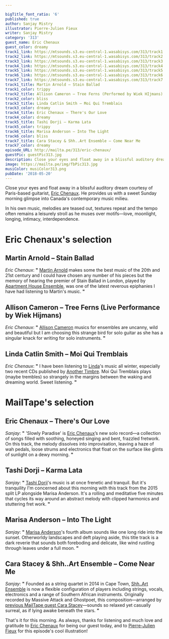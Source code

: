 ```yaml
---

bigTitle_font_ratio: '6'
published: true
author: Sanjay Mistry
illustrator: Pierre-Julien Fieux
writer: Sanjay Mistry
category: '313'
guest_name: Eric Chenaux
guest_color: dreamy
track1_link: https://mtsounds.s3.eu-central-1.wasabisys.com/313/track1.mp3
track2_link: https://mtsounds.s3.eu-central-1.wasabisys.com/313/track2.mp3
track3_link: https://mtsounds.s3.eu-central-1.wasabisys.com/313/track3.mp3
track4_link: https://mtsounds.s3.eu-central-1.wasabisys.com/313/track4.mp3
track5_link: https://mtsounds.s3.eu-central-1.wasabisys.com/313/track5.mp3
track6_link: https://mtsounds.s3.eu-central-1.wasabisys.com/313/track6.mp3
track7_link: https://mtsounds.s3.eu-central-1.wasabisys.com/313/track7.mp3
track1_title: Martin Arnold – Stain Ballad
track1_color: trippy
track2_title: Allison Cameron – Tree Ferns (Performed by Wiek HIjmans)
track2_color: bliss
track3_title: Linda Catlin Smith – Moi Qui Tremblais
track3_color: dreamy
track4_title: Eric Chenaux – There's Our Love
track4_color: dreamy
track5_title: Tashi Dorji – Karma Lata
track5_color: trippy
track6_title: Marisa Anderson – Into The Light
track6_color: bliss
track7_title: Cara Stacey & Shh..Art Ensemble – Come Near Me
track7_color: dreamy
episode_URL: http://mailta.pe/313/eric-chenaux/
guestPic: guestPic313.jpg
description: Close your eyes and float away in a blissful auditory dream courtesy of Paris-based guitarist, Eric Chenaux. He provides us with a sweet Sunday morning glimpse into Canada’s contemporary music milieu.
image: https://mailta.pe/img/fbPic313.jpg
musiColor: musiColor313.png
pubDate: '2018-05-20'
---
```

Close your eyes and float away in a blissful auditory dream courtesy of Paris-based guitarist, [Eric Chenaux](http://ericchenaux.com/). He provides us with a sweet Sunday morning glimpse into Canada's contemporary music milieu.
<p>In his own music, melodies are teased out, textures repeat and the tempo often remains a leisurely stroll as he muses over motifs—love, moonlight, longing, intimacy, interdependence.


# Eric Chenaux's selection


## Martin Arnold – Stain Ballad
_Eric Chenaux_: **"** [Martin Arnold](https://soundcloud.com/martinarnold) makes some the best music of the 20th and 21st century and I could have chosen any number of his pieces but the memory of hearing the premier of Stain Ballad in London, played by [Apartment House Ensemble](http://www.apartmenthouse.co.uk/), was one of the latest reverous epiphanies I have had listening to Martin's music.  **"** 

## Allison Cameron – Tree Ferns (Live Performance by Wiek Hijmans)
_Eric Chenaux_: **"** [Allison Cameron](http://allisoncameron.com/) musics  for ensembles are uncanny, wild and beautiful but I am choosing this strange bird for solo guitar as she has a singular knack for writing for solo instruments. **"** 

## Linda Catlin Smith – Moi Qui Tremblais
_Eric Chenaux_: **"** I have been listening to [Linda](http://www.catlinsmith.com/)'s music all winter, especially two recent CDs published by [Another Timbre](http://www.anothertimbre.com/index.html). Moi Qui Tremblais plays (maybe trembles) so strangely in the margins between the waking and dreaming world. Sweet listening. **"** 


# MailTape's selection

## Eric Chenaux – There's Our Love
_Sanjay_: **"** 'Slowly Paradise' is [Eric Chenaux](http://ericchenaux.com/)’s new solo record—a collection of songs filled with soothing, honeyed singing and bent, frazzled fretwork. On this track, the melody dissolves into improvisation, leaving a haze of wah pedals, loose strums and electronics that float on the surface like glints of sunlight on a dewy morning. **"** 

## Tashi Dorji – Karma Lata
_Sanjay_: **"** [Tashi Dorji](https://tashidorji.com/)'s music is at once frenetic and tranquil. But it's tranquility I'm concerned about this morning with this track from the 2015 split LP alongside Marisa Anderson. It's a rolling and meditative five minutes that cycles its way around an abstract melody with clipped harmonics and stuttering fret work. **"** 

##  Marisa Anderson – Into The Light
_Sanjay_: **"** [Marisa Anderson](https://marisaandersonmusic.com/)'s fourth album sounds like one long ride into the sunset. Otherworldy landscapes and deft playing aside, this title track is a dark reverie that sounds both foreboding and delicate, like wind rustling through leaves under a full moon. **"** 

## Cara Stacey & Shh..Art Ensemble – Come Near Me
_Sanjay_: **"** Founded as a string quartet in 2014 in Cape Town, [Shh..Art Ensemble](http://shhart.com/) is now a flexible configuration of players including strings, vocals, electronics and a range of Southern African instruments. Originally recorded by Massive Attack and Ghostpoet, this composition—arranged by [previous MailTape guest Cara Stacey](https://www.mailta.pe/247/cara-stacey/)—sounds so relaxed yet casually surreal, as if lying awake beneath the stars. **"** 

That's it for this morning. As always, thanks for listening and much love and gratitude to [Eric Chenaux](http://ericchenaux.com/) for being our guest today, and to [Pierre-Julien Fieux](http://pierrejulienfieux.com/) for this episode's cool illustration!

